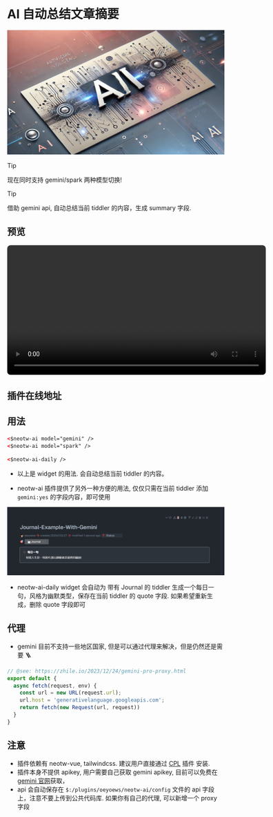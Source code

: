 # AI 自动总结文章摘要

<img src="./img/ai.webp" class="rounded-md mt-2" alt=""/>

> [!TIP]
> 现在同时支持 gemini/spark 两种模型切换!

> [!TIP]
> 借助 gemini api, 自动总结当前 tiddler 的内容，生成 summary 字段.

## 预览

<center>
<video width="600" controls style="border-radius:8px;">
  <source src="/neotw-ai.mp4" type="video/mp4">
</video>
</center>


## 插件在线地址

<TwPlugin name="neotw-ai" />

## 用法

```html
<$neotw-ai model="gemini" />
<$neotw-ai model="spark" />
```

```html
<$neotw-ai-daily />
```

* 以上是 widget 的用法. 会自动总结当前 tiddler 的内容。

* neotw-ai 插件提供了另外一种方便的用法, 仅仅只需在当前 tiddler 添加 `gemini:yes` 的字段内容，即可使用

![](img/2024-03-27-20-33-29.png)

* neotw-ai-daily widget 会自动为 带有 Journal 的 tiddler 生成一个每日一句，风格为幽默类型，保存在当前 tiddler 的 quote 字段. 如果希望重新生成，删除 quote 字段即可

## 代理

* gemini 目前不支持一些地区国家, 但是可以通过代理来解决，但是仍然还是需要 🪜

```js
// @see: https://zhile.io/2023/12/24/gemini-pro-proxy.html
export default {
  async fetch(request, env) {
    const url = new URL(request.url);
    url.host = 'generativelanguage.googleapis.com';
    return fetch(new Request(url, request))
  }
}
```

## 注意

* 插件依赖有 neotw-vue, tailwindcss. 建议用户直接通过 [CPL](https://tw-cn.netlify.app/#%24%3A%2Fplugins%2FGk0Wk%2FCPL-Repo:%24%3A%2Fplugins%2FGk0Wk%2FCPL-Repo) 插件 安装.
* 插件本身不提供 apikey, 用户需要自己获取 gemini apikey, 目前可以免费在[gemini 官网](https://aistudio.google.com/app/apikey)获取，
* api 会自动保存在 `$:/plugins/oeyoews/neotw-ai/config` 文件的 api 字段上，注意不要上传到公共代码库. 如果你有自己的代理, 可以新增一个 proxy 字段